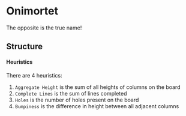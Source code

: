 # Onimortet
The opposite is the true name!

## Structure
#### Heuristics
There are 4 heuristics:

1. `Aggregate Height` is the sum of all heights of columns on the board
1. `Complete Lines` is the sum of lines completed
1. `Holes` is the number of holes present on the board
1. `Bumpiness` is the difference in height between all adjacent columns
